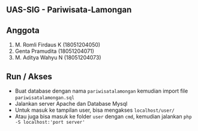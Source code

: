 ## UAS-SIG - Pariwisata-Lamongan

## Anggota
1. M. Romli Firdaus K		(18051204050)
2. Genta Pramudita 		(18051204071)
3. M. Aditya Wahyu N	 	(18051204073)

## Run / Akses
- Buat database dengan nama `pariwisatalamongan` kemudian import file `pariwisatalamongan.sql`
- Jalankan server Apache dan Database Mysql
- Untuk masuk ke tampilan user, bisa mengakses `localhost/user/`
- Atau juga bisa masuk ke folder `user` dengan `cmd`, kemudian jalankan `php -S localhost:'port server'`

